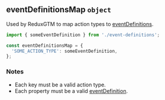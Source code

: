 ## eventDefinitionsMap `object`
Used by ReduxGTM to map action types to [eventDefinitions](./event-definition.md).

```js
import { someEventDefinition } from './event-definitions';

const eventDefinitionsMap = {
  'SOME_ACTION_TYPE': someEventDefinition,
};
```

### Notes
 - Each key must be a valid action type.
 - Each property must be a valid [eventDefinition](./event-definition.md).
